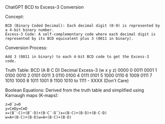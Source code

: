 ChatGPT
BCD to Excess-3 Conversion

Concept:

    BCD (Binary Coded Decimal): Each decimal digit (0-9) is represented by a 4-bit binary number.
    Excess-3 Code: A self-complementary code where each decimal digit is represented by its BCD equivalent plus 3 (0011 in binary).

Conversion Process:

    Add 3 (0011 in binary) to each 4-bit BCD code to get the Excess-3 code.

Truth Table:
BCD (A B C D)	Decimal	Excess-3 (w x y z)
0000	0	0011
0001	1	0100
0010	2	0101
0011	3	0110
0100	4	0111
0101	5	1000
0110	6	1009
0111	7	1010
1000	8	1011
1001	9	1100
1010 to 1111	-	XXXX (Don't Care)

Boolean Equations:
Derived from the truth table and simplified using Karnaugh maps (K-maps):

    z=D‾z=D
    y=C⊕Dy=C⊕D
    x=(B‾⋅C)+(B‾⋅D)+(B⋅C‾⋅D‾)x=(B⋅C)+(B⋅D)+(B⋅C⋅D)
    w=A+(B⋅C)+(B⋅D)w=A+(B⋅C)+(B⋅D)
